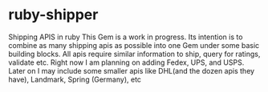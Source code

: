 # ruby-shipper
Shipping APIS in ruby
This Gem is a work in progress. Its intention is to combine as many shipping apis as possible into one Gem under some basic building blocks. All apis require similar information to ship, query for ratings, validate etc. Right now I am planning on adding Fedex, UPS, and USPS. Later on I may include some smaller apis like DHL(and the dozen apis they have), Landmark, Spring (Germany), etc
